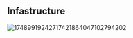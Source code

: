 ## Infastructure
![17489919242717421864047102794202](https://github.com/user-attachments/assets/8d8a4709-14d3-4fda-8c31-4b4b0f54ac56)

